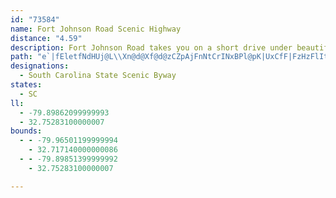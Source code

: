 ```yaml
---
id: "73584"
name: Fort Johnson Road Scenic Highway
distance: "4.59"
description: Fort Johnson Road takes you on a short drive under beautiful overhanging trees to the Charleston Harbor.
path: "e`|fEletfNdHUj@L\\Xn@d@Xf@d@zCZpAjFnNtCrINxBPl@pK|UxCfF|FzHzFlIt@dAx@j@bDhFfEtEtAhCfDvRt@lDlA~AvXhThUhP^t@t@lKFfKP`GRfC^xArAbDHf@GXdDrHfGtOv@`BlAzAlEvHtIf\\nFnU|CnKbDxNhPbo@bAzChEdI"
designations:
  - South Carolina State Scenic Byway
states:
  - SC
ll:
  - -79.89862099999993
  - 32.75283100000007
bounds:
  - - -79.96501199999994
    - 32.717140000000086
  - - -79.89851399999992
    - 32.75283100000007

---
```


